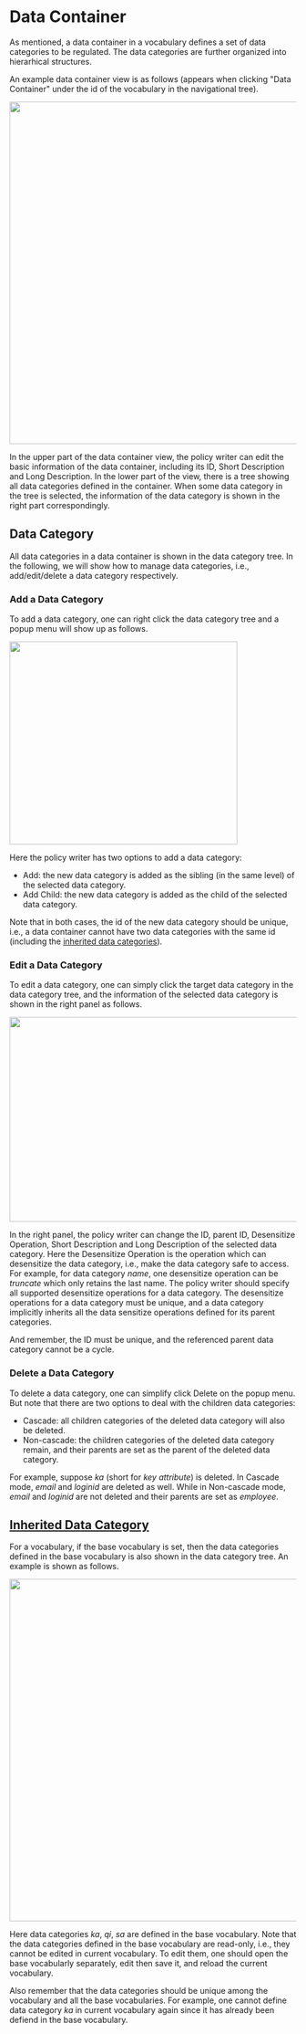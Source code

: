 # Data Container
As mentioned, a data container in a vocabulary defines a set of data categories to be regulated. The data categories are further organized into hierarhical structures.

An example data container view is as follows (appears when clicking "Data Container" under the id of the vocabulary in the navigational tree).

<img src="../img/data_container.png" width="800" height="600">

In the upper part of the data container view, the policy writer can edit the basic information of the data container, including its ID, Short Description and Long Description. In the lower part of the view, there is a tree showing all data categories defined in the container. When some data category in the tree is selected, the information of the data category is shown in the right part correspondingly.


## Data Category
All data categories in a data container is shown in the data category tree. In the following, we will show how to manage data categories, i.e., add/edit/delete a data category respectively.

### Add a Data Category
To add a data category, one can right click the data category tree and a popup menu will show up as follows.

<img src="../img/add_data_category.png" width="400" height="356">

Here the policy writer has two options to add a data category:

* Add: the new data category is added as the sibling (in the same level) of the selected data category.
* Add Child: the new data category is added as the child of the selected data category. 

Note that in both cases, the id of the new data category should be unique, i.e., a data container cannot have two data categories with the same id (including the [inherited data categories](#inherit)).

### Edit a Data Category
To edit a data category, one can simply click the target data category in the data category tree, and the information of the selected data category is shown in the right panel as follows.

<img src="../img/edit_data_category.png" width="800" height="359">

In the right panel, the policy writer can change the ID, parent ID, Desensitize Operation, Short Description and Long Description of the selected data category.
Here the Desensitize Operation is the operation which can desensitize the data category, i.e., make the data category safe to access. For example, for data category *name*, one desensitize operation can be *truncate* which only retains the last name.
The policy writer should specify all supported desensitize operations for a data category.
The desensitize operations for a data category must be unique, and a data category implicitly inherits all the data sensitize operations defined for its parent categories.

And remember, the ID must be unique, and the referenced parent data category cannot be a cycle.

### Delete a Data Category
To delete a data category, one can simplify click Delete on the popup menu. But note that there are two options to deal with the children data categories:

* Cascade: all children categories of the deleted data category will also be deleted.
* Non-cascade: the children categories of the deleted data category remain, and their parents are set as the parent of the deleted data category.

For example, suppose *ka* (short for *key attribute*) is deleted. In Cascade mode, *email* and *loginid* are deleted as well. While in Non-cascade mode, *email* and *loginid* are not deleted and their parents are set as *employee*.


## [Inherited Data Category](id:inherit)
For a vocabulary, if the base vocabulary is set, then the data categories defined in the base vocabulary is also shown in the data category tree. An example is shown as follows.

<img src="../img/inherited_data_category.png" width="800" height="600">

Here data categories *ka*, *qi*, *sa* are defined in the base vocabulary.
Note that the data categories defined in the base vocabulary are read-only, i.e., they cannot be edited in current vocabulary.
To edit them, one should open the base vocabularly separately, edit then save it, and reload the current vocabulary.

Also remember that the data categories should be unique among the vocabulary and all the base vocabularies.
For example, one cannot define data category *ka* in current vocabulary again since it has already been defiend in the base vocabulary.

